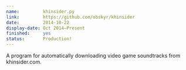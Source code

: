 ```yaml
---
name:         khinsider.py
link:         https://github.com/obskyr/khinsider
date:         2014-10-22
display-date: Oct 2014—Present
finished:     yes
status:       Production!
---
```

A program for automatically downloading video game soundtracks from khinsider.com.

